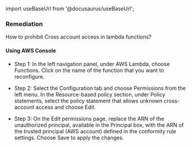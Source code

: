 import useBaseUrl from '@docusaurus/useBaseUrl';

### Remediation
How to prohibit Cross account access in lambda functions?

#### Using AWS Console

- Step 1: In the left navigation panel, under AWS Lambda, choose Functions. Click on the name of the function that you want to reconfigure.

- Step 2: Select the Configuration tab and choose Permissions from the left menu. In the Resource-based policy section, under Policy statements, select the policy statement that allows unknown cross-account access and choose Edit.

- Step 3: On the Edit permissions page, replace the ARN of the unauthorized principal, available in the Principal box, with the ARN of the trusted principal (AWS account) defined in the conformity rule settings. Choose Save to apply the changes.